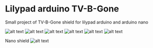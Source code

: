 # Lilypad arduino TV-B-Gone #

Small project of TV-B-Gone shield for lilypad arduino and arduino nano

![alt text](https://raw.github.com/useti/Lilypad-TVbGone/master/Images/i.png "Front view")
![alt text](https://raw.github.com/useti/Lilypad-TVbGone/master/Images/ii.png "Back view")
![alt text](https://raw.github.com/useti/Lilypad-TVbGone/master/Images/iii.jpeg "First prototype")
![alt text](https://raw.github.com/useti/Lilypad-TVbGone/master/Images/iv.png "LP-TV-B-GONE board v.1")
![alt text](https://raw.github.com/useti/Lilypad-TVbGone/master/Images/v.jpg "Assembly in progress")
![alt text](https://raw.github.com/useti/Lilypad-TVbGone/master/Images/vi.jpg "Final look")

Nano shield
![alt text](https://raw.github.com/useti/Lilypad-TVbGone/master/Images/ni.jpg "Front view")